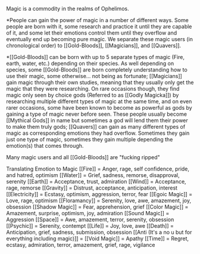 Magic is a commodity in the realms of Ophelimos.

*People can gain the power of magic in a number of different ways. Some people are born with it, some research and practice it until they are capable of it, and some let their emotions control them until they overflow and eventually end up becoming pure magic. We separate these magic users (in chronological order) to [[Gold-Bloods]], [[Magicians]], and [[Quavers]].

*[[Gold-Bloods]] can be born with up to 5 separate types of magic (Fire, earth, water, etc.) depending on their species. As well depending on species, some [[Gold-Bloods]] are born completely understanding how to use their magic, some otherwise... not being as fortunate; [[Magicians]] gain magic through their own studies, meaning that they usually only get the magic that they were researching. On rare occasions though, they find magic only seen by choice gods (Referred to as [[Godly Magicka]]) by researching multiple different types of magic at the same time, and on even rarer occasions, some have been known to become as powerful as gods by gaining a type of magic never before seen. These people usually become [[Mythical Gods]] in name but sometimes a god will lend them their power to make them truly gods; [[Quavers]] can gain as many different types of magic as corresponding emotions they had overflow. Sometimes they gain just one type of magic, sometimes they gain multiple depending the emotion(s) that comes through.

Many magic users and all [[Gold-Bloods]] are "fucking ripped"

Translating Emotion to Magic
[[Fire]] = Anger, rage, self confidence, pride, and hatred, optimism
[[Water]] = Grief, sadness, remorse, disapproval, serenity
[[Earth]] = Acceptance, trust, admiration
[[Wind]] = Acceptance, rage, remorse
[[Gravity]] = Distrust, acceptance, anticipation, interest
[[Electricity]] = Ecstasy, optimism, aggression, terror, fear
[[Egoic Magic]] = Love, rage, optimism
[[Floramancy]] = Serenity, love, awe, amazement, joy, obsession
[[Shadow Magic]] = Fear, apprehension, grief
[[Color Magic]] = Amazement, surprise, optimism, joy, admiration
[[Sound Magic]] = Aggression
[[Space]] = Awe, amazement, terror, serenity, obsession
[[Psychic]] = Serenity, contempt
[[Life]] = Joy, love, awe
[[Death]] = Anticipation, grief, sadness, submission, obsession
[[Anti (It's a no u but for everything including magic)]] = 
[[Void Magic]] = Apathy
[[Time]] = Regret, ecstasy, admiration, terror, amazement, grief, rage, vigilance


